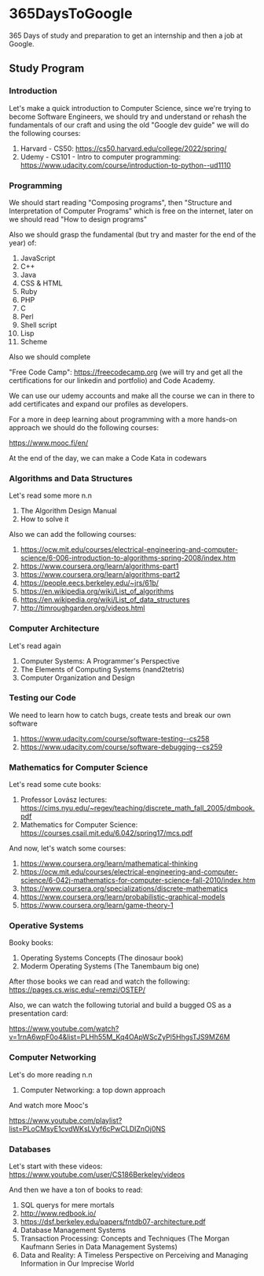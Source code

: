 # 365DaysToGoogle
365 Days of study and preparation to get an internship and then a job at Google.

## Study Program

### Introduction

Let's make a quick introduction to Computer Science, since we're trying to become Software Engineers, we should try and understand or rehash the fundamentals of our craft and using the old "Google dev guide" we will do the following courses:

1. Harvard - CS50: https://cs50.harvard.edu/college/2022/spring/
2. Udemy - CS101 - Intro to computer programming: https://www.udacity.com/course/introduction-to-python--ud1110

### Programming

We should start reading "Composing programs", then "Structure and Interpretation of Computer Programs" which is free on the internet, later on we should read "How to design programs"

Also we should grasp the fundamental (but try and master for the end of the year) of:

1. JavaScript
2. C++
3. Java
4. CSS & HTML
5. Ruby
6. PHP
7. C
8. Perl
9. Shell script
10. Lisp
11. Scheme

Also we should complete 

"Free Code Camp": https://freecodecamp.org (we will try and get all the certifications for our linkedin and portfolio) and Code Academy.

We can use our udemy accounts and make all the course we can in there to add certificates and expand our profiles as developers.

For a more in deep learning about programming with a more hands-on approach we should do the following courses:

https://www.mooc.fi/en/

At the end of the day, we can make a Code Kata in codewars

### Algorithms and Data Structures

Let's read some more n.n

1. The Algorithm Design Manual
2. How to solve it

Also we can add the following courses:

1. https://ocw.mit.edu/courses/electrical-engineering-and-computer-science/6-006-introduction-to-algorithms-spring-2008/index.htm
2. https://www.coursera.org/learn/algorithms-part1
3. https://www.coursera.org/learn/algorithms-part2
4. https://people.eecs.berkeley.edu/~jrs/61b/
5. https://en.wikipedia.org/wiki/List_of_algorithms
6. https://en.wikipedia.org/wiki/List_of_data_structures
7. http://timroughgarden.org/videos.html

### Computer Architecture

Let's read again

1. Computer Systems: A Programmer's Perspective
2. The Elements of Computing Systems (nand2tetris)
3. Computer Organization and Design

### Testing our Code

We need to learn how to catch bugs, create tests and break our own software

1. https://www.udacity.com/course/software-testing--cs258
2. https://www.udacity.com/course/software-debugging--cs259

### Mathematics for Computer Science

Let's read some cute books:

1. Professor Lovász lectures: https://cims.nyu.edu/~regev/teaching/discrete_math_fall_2005/dmbook.pdf
2. Mathematics for Computer Science: https://courses.csail.mit.edu/6.042/spring17/mcs.pdf

And now, let's watch some courses:

1. https://www.coursera.org/learn/mathematical-thinking
2. https://ocw.mit.edu/courses/electrical-engineering-and-computer-science/6-042j-mathematics-for-computer-science-fall-2010/index.htm
3. https://www.coursera.org/specializations/discrete-mathematics
4. https://www.coursera.org/learn/probabilistic-graphical-models
5. https://www.coursera.org/learn/game-theory-1

### Operative Systems

Booky books:

1. Operating Systems Concepts (The dinosaur book)
2. Moderm Operating Systems (The Tanembaum big one)

After those books we can read and watch the following: https://pages.cs.wisc.edu/~remzi/OSTEP/

Also, we can watch the following tutorial and build a bugged OS as a presentation card:

https://www.youtube.com/watch?v=1rnA6wpF0o4&list=PLHh55M_Kq4OApWScZyPl5HhgsTJS9MZ6M

### Computer Networking

Let's do more reading n.n

1. Computer Networking: a top down approach

And watch more Mooc's

https://www.youtube.com/playlist?list=PLoCMsyE1cvdWKsLVyf6cPwCLDIZnOj0NS

### Databases

Let's start with these videos:
https://www.youtube.com/user/CS186Berkeley/videos

And then we have a ton of books to read:

1. SQL querys for mere mortals
2. http://www.redbook.io/
3. https://dsf.berkeley.edu/papers/fntdb07-architecture.pdf
4. Database Management Systems
5. Transaction Processing: Concepts and Techniques (The Morgan Kaufmann Series in Data Management Systems)
6. Data and Reality: A Timeless Perspective on Perceiving and Managing Information in Our Imprecise World
